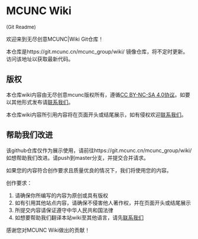
# MCUNC Wiki
<font size="2">(Git Readme)</font>

欢迎来到无尽创意MCUNC|Wiki Git仓库！

本仓库是https://git.mcunc.cn/mcunc_group/wiki/ 镜像仓库，将不定时更新。访问该地址以获取最新代码。

## 版权
本仓库wiki内容由无尽创意mcunc版权所有，遵循[CC BY-NC-SA 4.0协议](https://creativecommons.org/licenses/by-nc-sa/4.0/legalcode.zh-hans)。如要以其他形式发布请[联系我们](/联系我们.md)。

本仓库wiki内容所引用内容将在页面开头或结尾展示，如有侵权欢迎[联系我们](/联系我们.md)。

## 帮助我们改进
该github仓库仅作为展示使用，请前往https://git.mcunc.cn/mcunc_group/wiki/ 
如想帮助我们改进。请push到master分支，并提交合并请求。

如果您的内容符合创作要求且质量优良的情况下，我们将使用您的内容。

创作要求：

1. 请确保你所编写的内容为原创或具有版权
2. 如有引用其他站点内容，请确保不侵害他人著作权，并在页面开头或结尾展示
3. 所提交内容请保证遵守中华人民共和国法律
4. 如想要帮助我们翻译本站wiki至其他语言，请先[联系我们](./联系我们.md)

感谢您对MCUNC Wiki做出的贡献！
